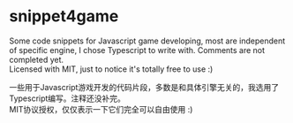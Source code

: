 # snippet4game
Some code snippets for Javascript game developing, most are independent of specific engine, I chose Typescript to write with. Comments are not completed yet.<br />
Licensed with MIT, just to notice it's totally free to use :)

一些用于Javascript游戏开发的代码片段，多数是和具体引擎无关的，我选用了Typescript编写。注释还没补完。<br />
MIT协议授权，仅仅表示一下它们完全可以自由使用 :)